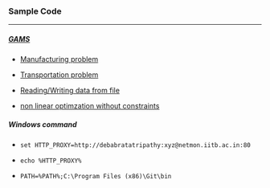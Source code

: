 ### Sample Code
****
##### [GAMS](http://www.gams.com/)

+ [Manufacturing problem](https://github.com/dtripathy10/Mathematical-Optimization/blob/master/code/sample/manufactruring.gms)

+ [Transportation problem](https://github.com/dtripathy10/Mathematical-Optimization/blob/master/code/sample/transportation.gms)

+ [Reading/Writing data from file](https://github.com/dtripathy10/Mathematical-Optimization/blob/master/code/sample/file_io.gms)

+ [non linear optimzation without constraints](https://github.com/dtripathy10/Mathematical-Optimization/blob/master/code/sample/non_linear.gms)



##### Windows command

+ `set HTTP_PROXY=http://debabratatripathy:xyz@netmon.iitb.ac.in:80`

+ `echo %HTTP_PROXY%`

+ `PATH=%PATH%;C:\Program Files (x86)\Git\bin` 

